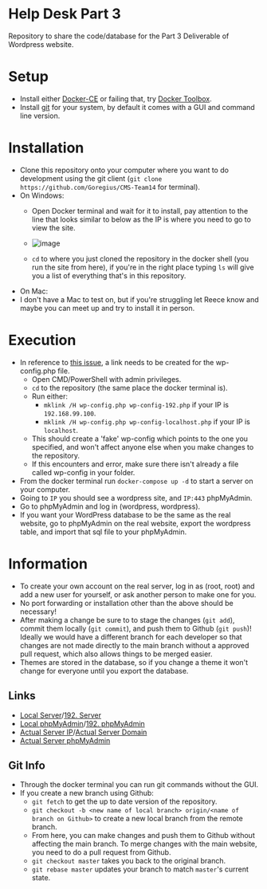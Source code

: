 # Help Desk Part 3

Repository to share the code/database for the Part 3 Deliverable of Wordpress website.
# Setup
- Install either [Docker-CE](https://docs.docker.com/docker-for-windows/install/) or failing that, try [Docker Toolbox](https://docs.docker.com/toolbox/toolbox_install_windows/).
- Install [git](https://git-scm.com/downloads) for your system, by default it comes with a GUI and command line version.


# Installation
- Clone this repository onto your computer where you want to do development using the git client (`git clone https://github.com/Goregius/CMS-Team14` for terminal).
- On Windows:
  - Open Docker terminal and wait for it to install, pay attention to the line that looks similar to below as the IP is 
where you need to go to view the site.

  - ![image](https://i.imgur.com/AZNnZZA.png)

  - `cd` to where you just cloned the repository in the docker shell (you run the site from here), if you're in the right 
place typing `ls` will give you a list of everything that's in this repository.
 - On Mac: 
  - I don't have a Mac to test on, but if you're struggling let Reece know and maybe you can meet up and try to install it 
in person.

# Execution
- In reference to [this issue](https://github.com/Goregius/CMS-Team14/issues/14), a link needs to be created for the wp-config.php file.
  - Open CMD/PowerShell with admin privileges.
  - `cd` to the repository (the same place the docker terminal is).
  - Run either:
    - `mklink /H wp-config.php wp-config-192.php` if your IP is `192.168.99.100`.
    - `mklink /H wp-config.php wp-config-localhost.php` if your IP is `localhost`.
  - This should create a 'fake' wp-config which points to the one you specified, and won't affect anyone else when you make changes to the repository.
  - If this encounters and error, make sure there isn't already a file called wp-config in your folder.
- From the docker terminal run `docker-compose up -d` to start a server on your computer.
- Going to `IP` you should see a wordpress site, and `IP:443` phpMyAdmin.
- Go to phpMyAdmin and log in (wordpress, wordpress).
- If you want your WordPress database to be the same as the real website, go to phpMyAdmin on the real website, export the wordpress table, and import that sql file to your phpMyAdmin.

# Information
 - To create your own account on the real server, log in as (root, root) and add a new user for yourself, or ask another person to make one for you.
- No port forwarding or installation other than the above should be necessary!
- After making a change be sure to to stage the changes (`git add`), commit them locally (`git commit`), and push them to Github (`git push`)! Ideally we would have a different branch for each developer so that changes are not made directly to the main branch without a approved pull request, which also allows things to be merged easier.
- Themes are stored in the database, so if you change a theme it won't change for everyone until you export the database.

## Links
- [Local Server](http://localhost)/[192. Server](http:192.168.99.100)
- [Local phpMyAdmin](http://localhost:443)/[192. phpMyAdmin](http:192.168.99.100:443)
- [Actual Server IP](http://35.189.120.246)/[Actual Server Domain](http://makeitall.ml/)
- [Actual Server phpMyAdmin](http://35.189.120.246:443)

## Git Info
- Through the docker terminal you can run git commands without the GUI.
- If you create a new branch using Github:
  - `git fetch` to get the up to date version of the repository.
  - `git checkout -b <new name of local branch> origin/<name of branch on Github>` to create a new local branch from the remote branch.
  - From here, you can make changes and push them to Github without affecting the main branch. To merge changes with the main website, you need to do a pull request from Github.
  - `git checkout master` takes you back to the original branch.
  - `git rebase master` updates your branch to match `master`'s current state.
